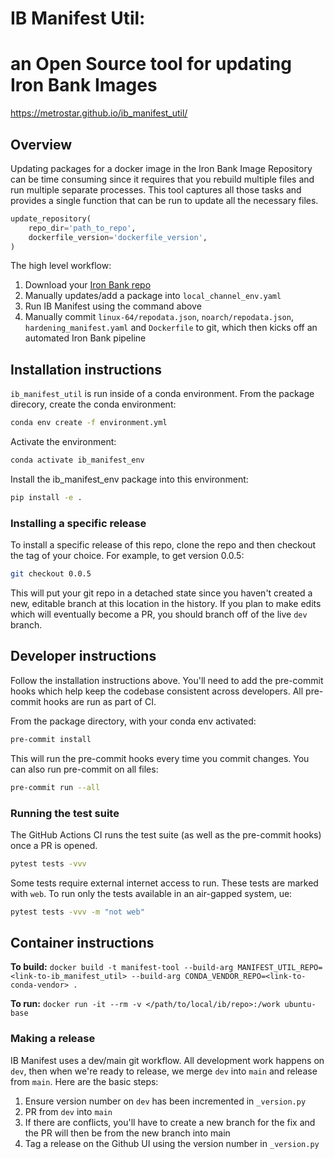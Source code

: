 # IB Manifest Util:
# an Open Source tool for updating Iron Bank Images

https://metrostar.github.io/ib_manifest_util/

## Overview

Updating packages for a docker image in the Iron Bank Image Repository can be
time consuming since it requires that you rebuild multiple files and run
multiple separate processes. This tool captures all those tasks and provides
a single function that can be run to update all the necessary files.

```python
update_repository(
    repo_dir='path_to_repo',
    dockerfile_version='dockerfile_version',
)
```

The high level workflow:
1) Download your [Iron Bank repo](https://repo1.dso.mil/dsop)
2) Manually updates/add a package into `local_channel_env.yaml`
3) Run IB Manifest using the command above
4) Manually commit `linux-64/repodata.json`,
`noarch/repodata.json`, `hardening_manifest.yaml` and `Dockerfile` to git, which
then kicks off an automated Iron Bank pipeline


## Installation instructions

`ib_manifest_util` is run inside of a conda environment. From the package direcory, create
the conda environment:
```bash
conda env create -f environment.yml
```
Activate the environment:
```bash
conda activate ib_manifest_env
```
Install the ib_manifest_env package into this environment:
```bash
pip install -e .
```

### Installing a specific release

To install a specific release of this repo, clone the repo and then checkout
the tag of your choice. For example, to get version 0.0.5:

```bash
git checkout 0.0.5
```

This will put your git repo in a detached state since you haven't created a
new, editable branch at this location in the history. If you plan to make
edits which will eventually become a PR, you should branch off of the live
`dev` branch.


## Developer instructions

Follow the installation instructions above. You'll need to add the pre-commit
hooks which help keep the codebase consistent across developers. All pre-commit
hooks are run as part of CI.

From the package directory, with your conda env activated:

```bash
pre-commit install
```

This will run the pre-commit hooks every time you commit changes. You can
also run pre-commit on all files:

```bash
pre-commit run --all
```

### Running the test suite

The GitHub Actions CI runs the test suite (as well as the pre-commit hooks) once a
PR is opened.

```bash
pytest tests -vvv
```

Some tests require external internet access to run. These tests are marked with
`web`. To run only the tests available in an air-gapped system, ue:

```bash
pytest tests -vvv -m "not web"
```

## Container instructions

**To build:** `docker build -t manifest-tool --build-arg MANIFEST_UTIL_REPO=<link-to-ib_manifest_util> --build-arg CONDA_VENDOR_REPO=<link-to-conda-vendor> .`

**To run:** `docker run -it --rm -v </path/to/local/ib/repo>:/work ubuntu-base`

### Making a release

IB Manifest uses a dev/main git workflow. All development work happens on `dev`,
then when we're ready to release, we merge `dev` into `main` and release from
`main`. Here are the basic steps:

1) Ensure version number on `dev` has been incremented in `_version.py`
2) PR from `dev` into `main`
3) If there are conflicts, you'll have to create a new branch for the fix and
the PR will then be from the new branch into main
4) Tag a release on the Github UI using the version number in `_version.py`
